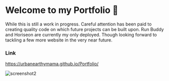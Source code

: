 # Welcome to my Portfolio 👋

While this is still a work in progress. Careful attention has been paid to creating quality code on which future projects can be built upon. Run Buddy and Horiseon are currently my only deployed. Though looking forward to tackling a few more website in the very near future.  

### Link
https://urbanearthymama.github.io/Portfolio/

![screenshot2]()
